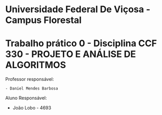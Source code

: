 # Universidade Federal De Viçosa - Campus Florestal
# Trabalho prático 0 - Disciplina CCF 330 - PROJETO E ANÁLISE DE ALGORITMOS

Professor responsável: 

    - Daniel Mendes Barbosa 
    
Aluno Responsável:

  - João Lobo - 4693
